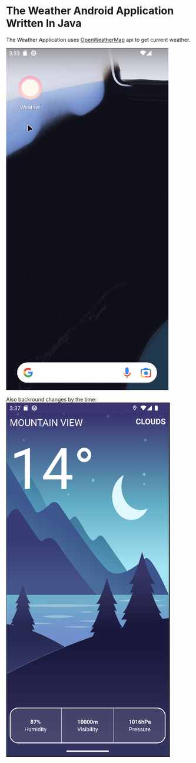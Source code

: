 # The Weather Android Application Written In Java

The Weather Application uses [OpenWeatherMap](https://openweathermap.org/api) api to get current weather.

![](https://github.com/aandrosov0/weather-android-app/blob/master/Peek%202023-09-10%2015-33.gif)

Also backround changes by the time:
![](https://github.com/aandrosov0/weather-android-app/blob/master/Screenshot%20from%202023-09-10%2015-37-48.png)
